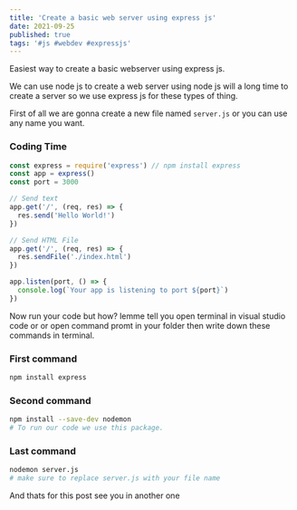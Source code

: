 ```yaml
---
title: 'Create a basic web server using express js'
date: 2021-09-25
published: true
tags: '#js #webdev #expressjs'
---
```


Easiest way to create a basic webserver using express js.

We can use node js to create a web server using node js will a long time to create a server so we use express js for these types of thing.

First of all we are gonna create a new file named `server.js` or you can use any name you want.

### Coding Time

```js
const express = require('express') // npm install express
const app = express()
const port = 3000

// Send text
app.get('/', (req, res) => {
  res.send('Hello World!')
})

// Send HTML File
app.get('/', (req, res) => {
  res.sendFile('./index.html')
})

app.listen(port, () => {
  console.log(`Your app is listening to port ${port}`)
})
```

Now run your code but how? lemme tell you open terminal in visual studio code or or open command promt in your folder then write down these commands in terminal.

### First command

```bash
npm install express
```

### Second command

```bash
npm install --save-dev nodemon
# To run our code we use this package.
```

### Last command

```bash
nodemon server.js
# make sure to replace server.js with your file name
```

And thats for this post see you in another one
